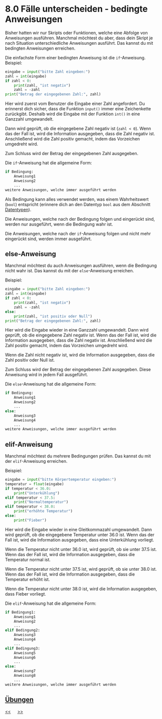 # 8.0 Fälle unterscheiden - bedingte Anweisungen

Bisher hatten wir nur Skripts oder Funktionen, 
welche eine Abfolge von Anweisungen ausführen.
Manchmal möchtest du aber, dass dein Skript je nach 
Situation unterschiedliche Anweisungen ausführt.
Das kannst du mit bedingten Anweisungen erreichen.

Die einfachste Form einer bedingten Anweisung ist die `if`-Anweisung.
Beispiel:

```python
eingabe = input("bitte Zahl eingeben:")
zahl = int(eingabe)
if zahl < 0:
    print(zahl, "ist negativ")
    zahl = -zahl
print("Betrag der eingegebenen Zahl:", zahl)
```

Hier wird zuerst vom Benutzer die Eingabe einer Zahl angefordert.
Du erinnerst dich sicher, dass die Funktion `input()` immer eine Zeichenkette zurückgibt.
Deshalb wird die Eingabe mit der Funktion `int()` in eine Ganzzahl umgewandelt.

Dann wird geprüft, ob die eingegebene Zahl negativ ist (`zahl < 0`).
Wenn das der Fall ist, wird die Information ausgegeben, dass die Zahl negativ ist.
Anschließend wird die Zahl positiv gemacht, indem das Vorzeichen umgedreht wird.

Zum Schluss wird der Betrag der eingegebenen Zahl ausgegeben.

Die `if`-Anweisung hat die allgemeine Form:

```python
if Bedingung:
    Anweisung1
    Anweisung2
    ...
weitere Anweisungen, welche immer ausgeführt werden
```

Als Bedingung kann alles verwendet werden, 
was einem Wahrheitswert (`bool`) entspricht
(erinnere dich an den Datentyp `bool` aus
dem Abschnitt [Datentypen](3.1_Datentypen.md)).

Die Anweisungen, welche nach der Bedingung folgen und eingerückt sind,
werden nur ausgeführt, wenn die Bedingung wahr ist.

Die Anweisungen, welche nach der `if`-Anweisung folgen und nicht mehr eingerückt sind,
werden immer ausgeführt.

## else-Anweisung

Manchmal möchtest du auch Anweisungen ausführen, wenn die Bedingung nicht wahr ist.
Das kannst du mit der `else`-Anweisung erreichen.

Beispiel:

```python
eingabe = input("bitte Zahl eingeben:")
zahl = int(eingabe)
if zahl < 0:
    print(zahl, "ist negativ")
    zahl = -zahl
else:
    print(zahl, "ist positiv oder Null")
print("Betrag der eingegebenen Zahl:", zahl)
```

Hier wird die Eingabe wieder in eine Ganzzahl umgewandelt.
Dann wird geprüft, ob die eingegebene Zahl negativ ist.
Wenn das der Fall ist, wird die Information ausgegeben, dass die Zahl negativ ist.
Anschließend wird die Zahl positiv gemacht, indem das Vorzeichen umgedreht wird.

Wenn die Zahl nicht negativ ist, wird die Information ausgegeben, 
dass die Zahl positiv oder Null ist.

Zum Schluss wird der Betrag der eingegebenen Zahl ausgegeben. 
Diese Anweisung wird in jedem Fall ausgeführt.

Die `else`-Anweisung hat die allgemeine Form:

```python
if Bedingung:
    Anweisung1
    Anweisung2
    ...
else:
    Anweisung3
    Anweisung4
    ...
weitere Anweisungen, welche immer ausgeführt werden
```

## elif-Anweisung

Manchmal möchtest du mehrere Bedingungen prüfen.
Das kannst du mit der `elif`-Anweisung erreichen.

Beispiel:

```python
eingabe = input("bitte Körpertemperatur eingeben:")
temperatur = float(eingabe)
if temperatur < 36.0:
    print("Unterkühlung")
elif temperatur < 37.5:
    print("Normaltemperatur")
elif temperatur < 38.0:
    print("erhöhte Temperatur")
else:
    print("Fieber")
``` 

Hier wird die Eingabe wieder in eine Gleitkommazahl umgewandelt.
Dann wird geprüft, ob die eingegebene Temperatur unter 36.0 ist.
Wenn das der Fall ist, wird die Information ausgegeben, dass eine Unterkühlung vorliegt.

Wenn die Temperatur nicht unter 36.0 ist, wird geprüft, ob sie unter 37.5 ist.
Wenn das der Fall ist, wird die Information ausgegeben, dass die Temperatur normal ist.

Wenn die Temperatur nicht unter 37.5 ist, wird geprüft, ob sie unter 38.0 ist.
Wenn das der Fall ist, wird die Information ausgegeben, dass die Temperatur erhöht ist.

Wenn die Temperatur nicht unter 38.0 ist, wird die Information ausgegeben, dass Fieber vorliegt.


Die `elif`-Anweisung hat die allgemeine Form:

```python
if Bedingung1:
    Anweisung1
    Anweisung2
    ...
elif Bedingung2:
    Anweisung3
    Anweisung4
    ...
elif Bedingung3:
    Anweisung5
    Anweisung6
    ...
else:
    Anweisung7
    Anweisung8
    ...
weitere Anweisungen, welche immer ausgeführt werden
```


## [Übungen](../uebungen/UE_8.0_IfElse.md)








[<<](7.1_Fehlerbehandlung.md) &emsp; [>>](9.0_Listen.md)